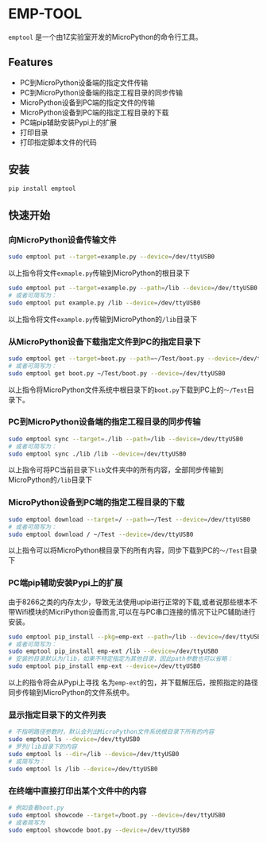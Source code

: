 # EMP-TOOL
`emptool` 是一个由1Z实验室开发的MicroPython的命令行工具。

## Features
- PC到MicroPython设备端的指定文件传输
- PC到MicroPython设备端的指定工程目录的同步传输
- MicroPython设备到PC端的指定文件的传输
- MicroPython设备到PC端的指定工程目录的下载
- PC端pip辅助安装Pypi上的扩展
- 打印目录
- 打印指定脚本文件的代码


## 安装
```bash
pip install emptool
```

## 快速开始

### 向MicroPython设备传输文件
```bash
sudo emptool put --target=example.py --device=/dev/ttyUSB0
```
以上指令将文件`exmaple.py`传输到MicroPython的根目录下

```bash
sudo emptool put --target=example.py --path=/lib --device=/dev/ttyUSB0   
# 或者可简写为：
sudo emptool put example.py /lib --device=/dev/ttyUSB0
```
以上指令将文件`example.py`传输到MicroPython的`/lib`目录下

### 从MicroPython设备下载指定文件到PC的指定目录下
```bash
sudo emptool get --target=boot.py --path=~/Test/boot.py --device=/dev/ttyUSB0
# 或者可简写为：
sudo emptool get boot.py ~/Test/boot.py --device=/dev/ttyUSB0
```
以上指令将MicroPython文件系统中根目录下的`boot.py`下载到PC上的`～/Test`目录下。

### PC到MicroPython设备端的指定工程目录的同步传输
```bash
sudo emptool sync --target=./lib --path=/lib --device=/dev/ttyUSB0
# 或者可简写为：
sudo emptool sync ./lib /lib --device=/dev/ttyUSB0
```

以上指令可将PC当前目录下`lib`文件夹中的所有内容，全部同步传输到MicroPython的`/lib`目录下

### MicroPython设备到PC端的指定工程目录的下载
```bash
sudo emptool download --target=/ --path=~/Test --device=/dev/ttyUSB0
# 或者可简写为：
sudo emptool download / ~/Test --device=/dev/ttyUSB0
```
以上指令可以将MicroPython根目录下的所有内容，同步下载到PC的`～/Test`目录下


### PC端pip辅助安装Pypi上的扩展
由于8266之类的内存太少，导致无法使用upip进行正常的下载,或者说那些根本不带Wifi模块的MicriPython设备而言,可以在与PC串口连接的情况下让PC辅助进行安装。

```bash
sudo emptool pip_install --pkg=emp-ext --path=/lib --device=/dev/ttyUSB0
# 或者可简写为：
sudo emptool pip_install emp-ext /lib --device=/dev/ttyUSB0
# 安装的目录默认为/lib，如果不特定指定为其他目录，因此path参数也可以省略：
sudo emptool pip_install emp-ext --device=/dev/ttyUSB0
```
以上的指令将会从Pypi上寻找 名为`emp-ext`的包，并下载解压后，按照指定的路径同步传输到MicroPython的文件系统中。

### 显示指定目录下的文件列表
```bash
# 不指明路径参数时，默认会列出MicroPython文件系统根目录下所有的内容
sudo emptool ls --device=/dev/ttyUSB0
# 罗列/lib目录下的内容
sudo emptool ls --dir=/lib --device=/dev/ttyUSB0
# 或简写为：
sudo emptool ls /lib --device=/dev/ttyUSB0
```

### 在终端中直接打印出某个文件中的内容
```bash
# 例如查看boot.py
sudo emptool showcode --target=/boot.py --device=/dev/ttyUSB0
# 或者简写为
sudo emptool showcode boot.py --device=/dev/ttyUSB0
```